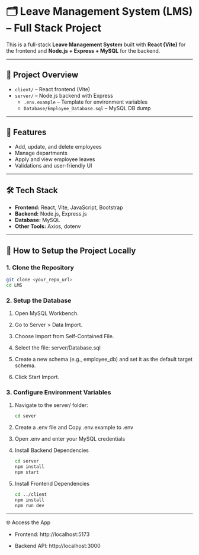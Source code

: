# 🗂️ Leave Management System (LMS) – Full Stack Project

This is a full-stack **Leave Management System** built with **React (Vite)** for the frontend and **Node.js + Express + MySQL** for the backend.

---

## 📁 Project Overview

- `client/` – React frontend (Vite)
- `server/` – Node.js backend with Express
  - `.env.example` – Template for environment variables
  - `Database/Employee_Database.sql` – MySQL DB dump

---

## 🚀 Features

- Add, update, and delete employees
- Manage departments
- Apply and view employee leaves
- Validations and user-friendly UI

---

## 🛠️ Tech Stack

- **Frontend:** React, Vite, JavaScript, Bootstrap
- **Backend:** Node.js, Express.js
- **Database:** MySQL
- **Other Tools:** Axios, dotenv

---

## 🔧 How to Setup the Project Locally

### 1. Clone the Repository

```bash
git clone <your_repo_url>
cd LMS
```

### 2. Setup the Database

1. Open MySQL Workbench.

2. Go to Server > Data Import.

3. Choose Import from Self-Contained File.

4. Select the file: server/Database.sql

5. Create a new schema (e.g., employee_db) and set it as the default target schema.

6. Click Start Import.

### 3. Configure Environment Variables

1. Navigate to the server/ folder:
   
   ```bash
   cd sever
   ```
2. Create a .env file and Copy .env.example to .env

3. Open .env and enter your MySQL credentials

4. Install Backend Dependencies
   
   ```bash
   cd server
   npm install
   npm start
   ```
5. Install Frontend Dependencies

   ```bash
   cd ../client
   npm install
   npm run dev
   ```

---

🌐 Access the App

- Frontend: http://localhost:5173

- Backend API: http://localhost:3000
   
